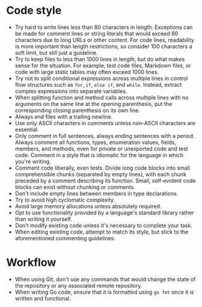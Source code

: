 # Code style
- Try hard to write lines less than 80 characters in length. Exceptions can be
  made for comment lines or string literals that would exceed 80 characters due
  to long URLs or other content. For code lines, readability is more important
  than length restrictions, so consider 100 characters a soft limit, but still
  just a guideline.
- Try to keep files to less than 1000 lines in length, but do what makes sense
  for the situation. For example, test code files, Markdown files, or code with
  large static tables may often exceed 1000 lines.
- Try not to split conditional expressions across multiple lines in control flow
  structures such as `for`, `if`, `else if`, and `while`. Instead, extract
  complex expressions into separate variables.
- When splitting function and method calls across multiple lines with no
  arguments on the same line at the opening parenthesis, put the corresponding
  closing parenthesis on its own line.
- Always end files with a trailing newline.
- Use only ASCII characters in comments unless non-ASCII characters are
  essential.
- Only comment in full sentences, always ending sentences with a period. Always
  comment all functions, types, enumeration values, fields, members, and
  methods, even for private or unexported code and test code. Comment in a style
  that is idiomatic for the language in which you're writing.
- Comment code liberally, even tests. Divide long code blocks into small
  comprehensible chunks (separated by empty lines), with each chunk preceded by
  a comment describing its function. Small, self-evident code blocks can exist
  without chunking or comments.
- Don't include empty lines between members in type declarations.
- Try to avoid high cyclomatic complexity.
- Avoid large memory allocations unless absolutely required.
- Opt to use functionality provided by a language's standard library rather than
  writing it yourself.
- Don't modify existing code unless it's necessary to complete your task.
- When editing existing code, attempt to match its style, but stick to the
  aforementioned commenting guidelines.

# Workflow
- When using Git, don't use any commands that would change the state of the
  repository or any associated remote repository.
- When writing Go code, ensure that it is formatted using `go fmt` once it is
  written and functional.

